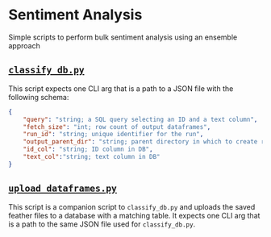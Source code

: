# Sentiment Analysis

Simple scripts to perform bulk sentiment analysis using an ensemble approach

## [`classify_db.py`](./classify_db.py)

This script expects one CLI arg that is a path to a JSON file with the following schema:

```JSON
{
    "query": "string; a SQL query selecting an ID and a text column",
    "fetch_size": "int; row count of output dataframes",
    "run_id": "string; unique identifier for the run",
    "output_parent_dir": "string; parent directory in which to create run folder",
    "id_col": "string; ID column in DB",
    "text_col":"string; text column in DB"
}
```

## [`upload_dataframes.py`](./upload_dataframes.py)

This script is a companion script to `classify_db.py` and uploads the saved feather files to a database with a matching table. It expects one CLI arg that is a path to the same JSON file used for `classify_db.py`.